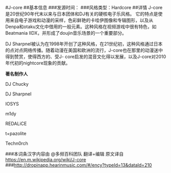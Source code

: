 #J-core
##基本信息
###发源时间：
###风格类型：Hardcore
##详情
J-core是20世纪90年代末以来与日本团体和DJ有关的硬核电子乐风格。
它的特点是使用来自电子游戏和动漫的采样，色彩鲜艳的卡哇伊图像和专辑图形，以及从Denpa和otaku文化中借用的一般元素。这种风格在视频游戏中很有特色，如Beatmania
IIDX，并形成了doujin音乐场景的一个重要部分。



DJ
Sharpnel被认为在1998年开创了这种风格，在21世纪初，这种风格通过日本的点对点网络传播。随着动漫在美国和欧洲的流行，J-core也在那里的动漫迷中得到赞赏，使得西方的、受J-
core启发的混音文化得以发展，以及J-core对2010年代初的nightcore现象的贡献。



**著名制作人**  

DJ Chucky

DJ Sharpnel

IOSYS

m1dy

REDALiCE

t+pazolite

Techn0rch

###本词条汉字内容由 @多频百科团队 翻译+编辑
原文译自 https://en.m.wikipedia.org/wiki/J-core
###http://dropinapp.hearinmusic.com/#/ency?typeId=13&dataId=210
